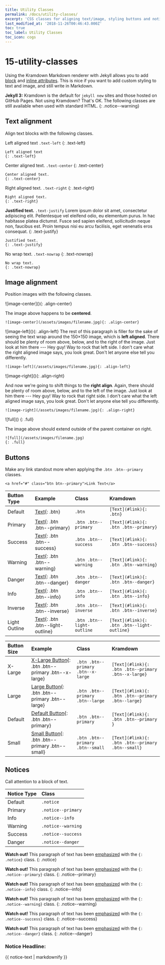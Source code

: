 ```yaml
---
title: Utility Classes
permalink: /docs/utility-classes/
excerpt: 'CSS classes for aligning text/image, styling buttons and notices, and more.'
last_modified_at: '2018-11-26T00:46:43.000Z'
toc: true
toc_label: Utility Classes
toc_icon: cogs
---
```


# 15-utility-classes

Using the Kramdown Markdown renderer with Jekyll allows you to add [block](http://kramdown.gettalong.org/quickref.html#block-attributes) and [inline attributes](http://kramdown.gettalong.org/quickref.html#inline-attributes). This is nice if you want to add custom styling to text and image, and still write in Markdown.

**Jekyll 3:** Kramdown is the default for `jekyll new` sites and those hosted on GitHub Pages. Not using Kramdown? That's OK. The following classes are still available when used with standard HTML. {: .notice--warning}

## Text alignment

Align text blocks with the following classes.

Left aligned text `.text-left` {: .text-left}

```text
Left aligned text
{: .text-left}
```

Center aligned text. `.text-center` {: .text-center}

```text
Center aligned text.
{: .text-center}
```

Right aligned text. `.text-right` {: .text-right}

```text
Right aligned text.
{: .text-right}
```

**Justified text.** `.text-justify` Lorem ipsum dolor sit amet, consectetur adipiscing elit. Pellentesque vel eleifend odio, eu elementum purus. In hac habitasse platea dictumst. Fusce sed sapien eleifend, sollicitudin neque non, faucibus est. Proin tempus nisi eu arcu facilisis, eget venenatis eros consequat. {: .text-justify}

```text
Justified text.
{: .text-justify}
```

No wrap text. `.text-nowrap` {: .text-nowrap}

```text
No wrap text.
{: .text-nowrap}
```

## Image alignment

Position images with the following classes.

!\[image-center\]\(\){: .align-center}

The image above happens to be **centered**.

```text
![image-center](/assets/images/filename.jpg){: .align-center}
```

!\[image-left\]\(\){: .align-left} The rest of this paragraph is filler for the sake of seeing the text wrap around the 150×150 image, which is **left aligned**. There should be plenty of room above, below, and to the right of the image. Just look at him there --- Hey guy! Way to rock that left side. I don't care what the right aligned image says, you look great. Don't let anyone else tell you differently.

```text
![image-left](/assets/images/filename.jpg){: .align-left}
```

!\[image-right\]\(\){: .align-right}

And now we're going to shift things to the **right align**. Again, there should be plenty of room above, below, and to the left of the image. Just look at him there --- Hey guy! Way to rock that right side. I don't care what the left aligned image says, you look great. Don't let anyone else tell you differently.

```text
![image-right](/assets/images/filename.jpg){: .align-right}
```

!\[full\]\(\) {: .full}

The image above should extend outside of the parent container on right.

```text
![full](/assets/images/filename.jpg)
{: .full}
```

## Buttons

Make any link standout more when applying the `.btn .btn--primary` classes.

```markup
<a href="#" class="btn btn--primary">Link Text</a>
```

| Button Type | Example | Class | Kramdown |
| :--- | :--- | :--- | :--- |
| Default | [Text](15-utility-classes.md#link){: .btn} | `.btn` | `[Text](#link){: .btn}` |
| Primary | [Text](15-utility-classes.md#link){: .btn .btn--primary} | `.btn .btn--primary` | `[Text](#link){: .btn .btn--primary}` |
| Success | [Text](15-utility-classes.md#link){: .btn .btn--success} | `.btn .btn--success` | `[Text](#link){: .btn .btn--success}` |
| Warning | [Text](15-utility-classes.md#link){: .btn .btn--warning} | `.btn .btn--warning` | `[Text](#link){: .btn .btn--warning}` |
| Danger | [Text](15-utility-classes.md#link){: .btn .btn--danger} | `.btn .btn--danger` | `[Text](#link){: .btn .btn--danger}` |
| Info | [Text](15-utility-classes.md#link){: .btn .btn--info} | `.btn .btn--info` | `[Text](#link){: .btn .btn--info}` |
| Inverse | [Text](15-utility-classes.md#link){: .btn .btn--inverse} | `.btn .btn--inverse` | `[Text](#link){: .btn .btn--inverse}` |
| Light Outline | [Text](15-utility-classes.md#link){: .btn .btn--light-outline} | `.btn .btn--light-outline` | `[Text](#link){: .btn .btn--light-outline}` |

| Button Size | Example | Class | Kramdown |
| :--- | :--- | :--- | :--- |
| X-Large | [X-Large Button](15-utility-classes.md){: .btn .btn--primary .btn--x-large} | `.btn .btn--primary .btn--x-large` | `[Text](#link){: .btn .btn--primary .btn--x-large}` |
| Large | [Large Button](15-utility-classes.md){: .btn .btn--primary .btn--large} | `.btn .btn--primary .btn--large` | `[Text](#link){: .btn .btn--primary .btn--large}` |
| Default | [Default Button](15-utility-classes.md){: .btn .btn--primary} | `.btn .btn--primary` | `[Text](#link){: .btn .btn--primary }` |
| Small | [Small Button](15-utility-classes.md){: .btn .btn--primary .btn--small} | `.btn .btn--primary .btn--small` | `[Text](#link){: .btn .btn--primary .btn--small}` |

## Notices

Call attention to a block of text.

| Notice Type | Class |
| :--- | :--- |
| Default | `.notice` |
| Primary | `.notice--primary` |
| Info | `.notice--info` |
| Warning | `.notice--warning` |
| Success | `.notice--success` |
| Danger | `.notice--danger` |

**Watch out!** This paragraph of text has been [emphasized](15-utility-classes.md) with the `{: .notice}` class. {: .notice}

**Watch out!** This paragraph of text has been [emphasized](15-utility-classes.md) with the `{: .notice--primary}` class. {: .notice--primary}

**Watch out!** This paragraph of text has been [emphasized](15-utility-classes.md) with the `{: .notice--info}` class. {: .notice--info}

**Watch out!** This paragraph of text has been [emphasized](15-utility-classes.md) with the `{: .notice--warning}` class. {: .notice--warning}

**Watch out!** This paragraph of text has been [emphasized](15-utility-classes.md) with the `{: .notice--success}` class. {: .notice--success}

**Watch out!** This paragraph of text has been [emphasized](15-utility-classes.md) with the `{: .notice--danger}` class. {: .notice--danger}

### Notice Headline:

 {{ notice-text \| markdownify }}


